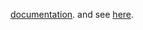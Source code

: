 

[documentation](http://control.ros.org/). and see [here](https://github.com/ros-controls/roadmap/blob/master/design_drafts/components_architecture_and_urdf_examples.md).

